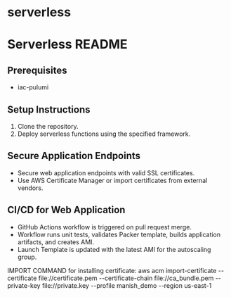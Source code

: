 # serverless
# Serverless README

## Prerequisites

- iac-pulumi

## Setup Instructions

1. Clone the repository.
2. Deploy serverless functions using the specified framework.

## Secure Application Endpoints

- Secure web application endpoints with valid SSL certificates.
- Use AWS Certificate Manager or import certificates from external vendors.

## CI/CD for Web Application

- GitHub Actions workflow is triggered on pull request merge.
- Workflow runs unit tests, validates Packer template, builds application artifacts, and creates AMI.
- Launch Template is updated with the latest AMI for the autoscaling group.

IMPORT COMMAND for installing certificate: aws acm import-certificate --certificate file://certificate.pem --certificate-chain file://ca_bundle.pem --private-key file://private.key --profile manish_demo --region us-east-1
